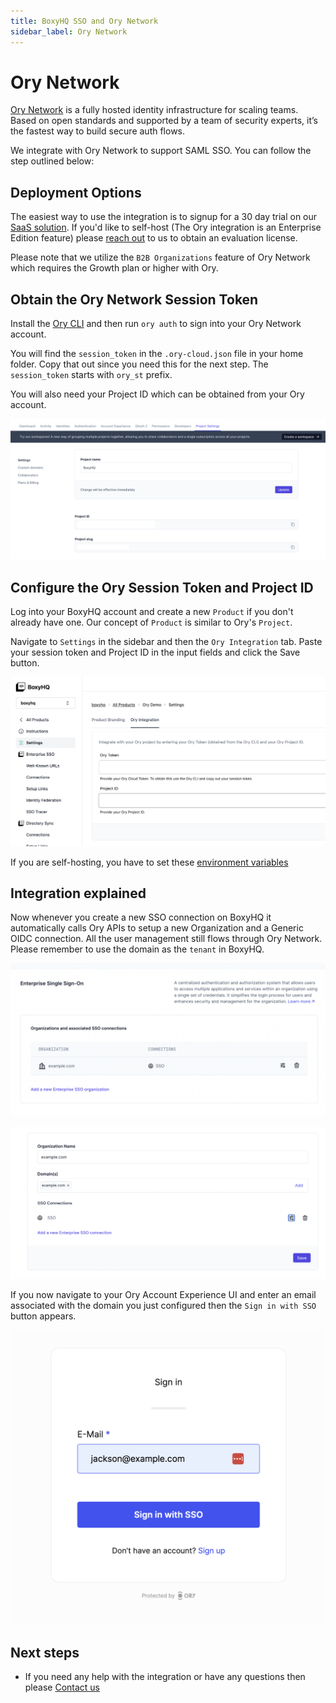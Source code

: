 ```yaml
---
title: BoxyHQ SSO and Ory Network
sidebar_label: Ory Network
---
```


# Ory Network

[Ory Network](https://www.ory.sh/network/) is a fully hosted identity infrastructure for scaling teams. Based on open standards and supported by a team of security experts, it’s the fastest way to build secure auth flows.

We integrate with Ory Network to support SAML SSO. You can follow the step outlined below:

## Deployment Options

The easiest way to use the integration is to signup for a 30 day trial on our [SaaS solution](https://app.eu.boxyhq.com/auth/join). If you'd like to self-host (The Ory integration is an Enterprise Edition feature) please [reach out](mailto:support@boxyhq.com) to us to obtain an evaluation license.

Please note that we utilize the `B2B Organizations` feature of Ory Network which requires the Growth plan or higher with Ory.

## Obtain the Ory Network Session Token

Install the [Ory CLI](https://www.ory.sh/docs/guides/cli/installation) and then run `ory auth` to sign into your Ory Network account.

You will find the `session_token` in the `.ory-cloud.json` file in your home folder. Copy that out since you need this for the next step. The `session_token` starts with `ory_st` prefix.

You will also need your Project ID which can be obtained from your Ory account.

![Ory Project ID](./ory/ory-projectid.png)

## Configure the Ory Session Token and Project ID

Log into your BoxyHQ account and create a new `Product` if you don't already have one. Our concept of `Product` is similar to Ory's `Project`.

Navigate to `Settings` in the sidebar and then the `Ory Integration` tab. Paste your session token and Project ID in the input fields and click the Save button.

![Ory and BoxyHQ Integration](./ory/ory-integration-ui.png)

If you are self-hosting, you have to set these [environment variables](https://boxyhq.com/docs/jackson/deploy/env-variables#enterprise-features---ory-integration)

## Integration explained

Now whenever you create a new SSO connection on BoxyHQ it automatically calls Ory APIs to setup a new Organization and a Generic OIDC connection. All the user management still flows through Ory Network. Please remember to use the domain as the `tenant` in BoxyHQ.

![Ory Organization](./ory/ory-organization.png)

![Ory Organization Details](./ory/ory-organization-details.png)

If you now navigate to your Ory Account Experience UI and enter an email associated with the domain you just configured then the `Sign in with SSO` button appears.

![Ory Organization Details](./ory/ory-account-experience.png)

## Next steps

- If you need any help with the integration or have any questions then please [Contact us](mailto:support@boxyhq.com)
